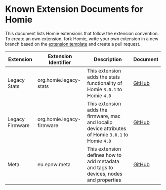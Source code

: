 # Known Extension Documents for Homie

This document lists Homie extensions that follow the extension convention.
To create an own extension, fork Homie, write your own extension in a new branch based on the [extension template]() and create a pull request.

| Extension       | Extension Identifier      | Description                                                                                         | Document   |
|-----------------|---------------------------|-----------------------------------------------------------------------------------------------------|------------|
| Legacy Stats    | org.homie.legacy-stats    | This extension adds the stats functionality of Homie `3.0.1` to Homie `4.0`                         | [GitHub]() |
| Legacy Firmware | org.homie.legacy-firmware | This extension adds the firmware, mac and localip device attributes of Homie `3.0.1` to Homie `4.0` | [GitHub]() |
| Meta            | eu.epnw.meta              | This extension defines how to add metadata and tags to devices, nodes and properties                | [GitHub]() |